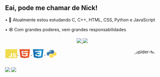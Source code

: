 ## Eai, pode me chamar de Nick!


• 🌱 Atualmente estou estudando C, C++, HTML, CSS, Python e JavaScript

• 🕸  Com grandes poderes, vem grandes responsabilidades


<div align="center">
  <a href="https://github.com/nicholasmm">
  <img height="180em" src="https://github-readme-stats.vercel.app/api?username=nicholasmm&show_icons=true&theme=dark&include_all_commits=true&count_private=true"/>
  <img height="180em" src="https://github-readme-stats.vercel.app/api/top-langs/?username=nicholasmm&layout=compact&langs_count=7&theme=dark"/>
</div>
  
  </div>
<div style="display: inline_block"><br>
  <img align="center" alt="Nick-Js" height="30" width="40" src="https://raw.githubusercontent.com/devicons/devicon/master/icons/javascript/javascript-plain.svg">
  <img align="center" alt="Nick-HTML" height="30" width="40" src="https://raw.githubusercontent.com/devicons/devicon/master/icons/html5/html5-original.svg">
  <img align="center" alt="Nick-CSS" height="30" width="40" src="https://raw.githubusercontent.com/devicons/devicon/master/icons/css3/css3-original.svg">
  <img align="center" alt="Nick-Python" height="30" width="40" src="https://raw.githubusercontent.com/devicons/devicon/master/icons/python/python-original.svg">
  <img align="right" alt="Spider-Man" height="150" style="border-radius:50px;" src="https://cdn.discordapp.com/attachments/758160733523148831/1056413966525542491/Homem_Aranha_Vs_Homem_Formiga.gif">
</div>

##

<div>
  <a href = "mailto:nicholasmartinsmonteiro7@gmail.com"><img src="https://img.shields.io/badge/-Gmail-%23333?style=for-the-badge&logo=gmail&logoColor=white" target="_blank"></a>
  <a href="https://www.linkedin.com/in/nicholas-monteiro-a6ab36219/" target="_blank"><img src="https://img.shields.io/badge/-LinkedIn-%230077B5?style=for-the-badge&logo=linkedin&logoColor=black" target="_blank"></a> 
</div>
